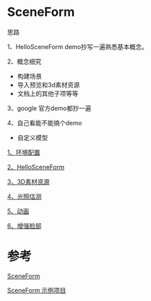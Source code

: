 # SceneForm

思路

1、HelloSceneForm demo抄写一遍熟悉基本概念。

2、概念细究

- 构建场景
- 导入预览和3d素材资源
- 文档上的其他子项等等

3、google 官方demo都抄一遍

4、自己看能不能搞个demo

- 自定义模型

[1、环境配置](mds/1、环境配置.md)

[2、HelloSceneForm](mds/2、HelloSceneForm.md)

[3、3D素材资源](mds/3、3D素材资源.md)

[4、光照估测](mds/4、光照估测.md)

[5、动画](mds/5、动画.md)

[6、增强脸部](mds/6、增强脸部.md)

# 参考

[SceneForm](https://developers.google.cn/sceneform/develop)

[SceneForm 示例项目](https://developers.google.cn/sceneform/develop/samples)